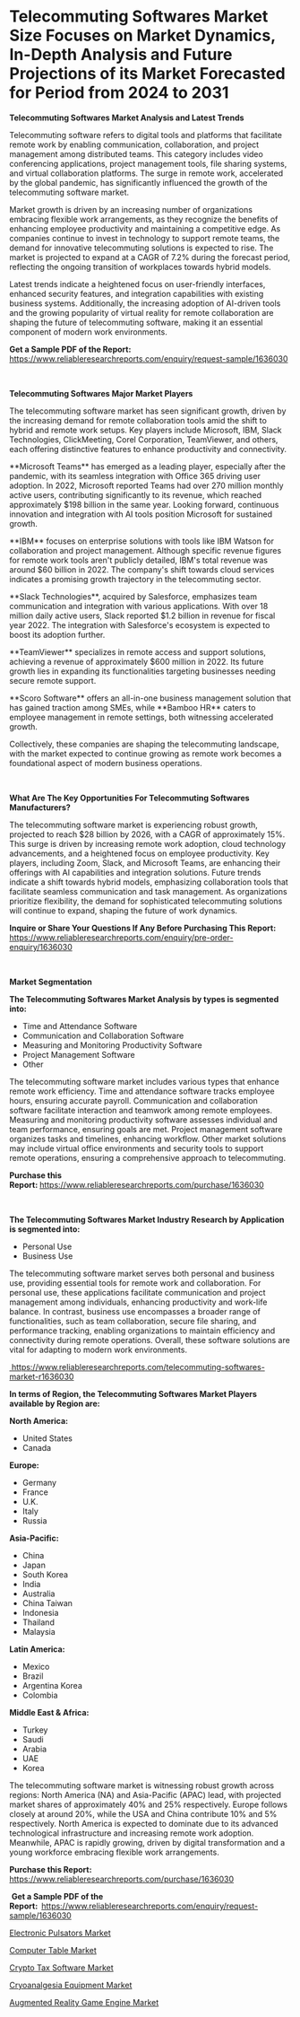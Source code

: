 <p><h1>Telecommuting Softwares Market Size Focuses on Market Dynamics, In-Depth Analysis and Future Projections of its Market Forecasted for Period from 2024 to 2031</h1></p><p><strong>Telecommuting Softwares Market Analysis and Latest Trends</strong></p>
<p><p>Telecommuting software refers to digital tools and platforms that facilitate remote work by enabling communication, collaboration, and project management among distributed teams. This category includes video conferencing applications, project management tools, file sharing systems, and virtual collaboration platforms. The surge in remote work, accelerated by the global pandemic, has significantly influenced the growth of the telecommuting software market.</p><p>Market growth is driven by an increasing number of organizations embracing flexible work arrangements, as they recognize the benefits of enhancing employee productivity and maintaining a competitive edge. As companies continue to invest in technology to support remote teams, the demand for innovative telecommuting solutions is expected to rise. The market is projected to expand at a CAGR of 7.2% during the forecast period, reflecting the ongoing transition of workplaces towards hybrid models.</p><p>Latest trends indicate a heightened focus on user-friendly interfaces, enhanced security features, and integration capabilities with existing business systems. Additionally, the increasing adoption of AI-driven tools and the growing popularity of virtual reality for remote collaboration are shaping the future of telecommuting software, making it an essential component of modern work environments.</p></p>
<p><strong>Get a Sample PDF of the Report:&nbsp;</strong> <a href="https://www.reliableresearchreports.com/enquiry/request-sample/1636030">https://www.reliableresearchreports.com/enquiry/request-sample/1636030</a></p>
<p>&nbsp;</p>
<p><strong>Telecommuting Softwares Major Market Players</strong></p>
<p><p>The telecommuting software market has seen significant growth, driven by the increasing demand for remote collaboration tools amid the shift to hybrid and remote work setups. Key players include Microsoft, IBM, Slack Technologies, ClickMeeting, Corel Corporation, TeamViewer, and others, each offering distinctive features to enhance productivity and connectivity.</p><p>**Microsoft Teams** has emerged as a leading player, especially after the pandemic, with its seamless integration with Office 365 driving user adoption. In 2022, Microsoft reported Teams had over 270 million monthly active users, contributing significantly to its revenue, which reached approximately $198 billion in the same year. Looking forward, continuous innovation and integration with AI tools position Microsoft for sustained growth.</p><p>**IBM** focuses on enterprise solutions with tools like IBM Watson for collaboration and project management. Although specific revenue figures for remote work tools aren't publicly detailed, IBM's total revenue was around $60 billion in 2022. The company's shift towards cloud services indicates a promising growth trajectory in the telecommuting sector.</p><p>**Slack Technologies**, acquired by Salesforce, emphasizes team communication and integration with various applications. With over 18 million daily active users, Slack reported $1.2 billion in revenue for fiscal year 2022. The integration with Salesforce's ecosystem is expected to boost its adoption further.</p><p>**TeamViewer** specializes in remote access and support solutions, achieving a revenue of approximately $600 million in 2022. Its future growth lies in expanding its functionalities targeting businesses needing secure remote support.</p><p>**Scoro Software** offers an all-in-one business management solution that has gained traction among SMEs, while **Bamboo HR** caters to employee management in remote settings, both witnessing accelerated growth.</p><p>Collectively, these companies are shaping the telecommuting landscape, with the market expected to continue growing as remote work becomes a foundational aspect of modern business operations.</p></p>
<p>&nbsp;</p>
<p><strong>What Are The Key Opportunities For Telecommuting Softwares Manufacturers?</strong></p>
<p><p>The telecommuting software market is experiencing robust growth, projected to reach $28 billion by 2026, with a CAGR of approximately 15%. This surge is driven by increasing remote work adoption, cloud technology advancements, and a heightened focus on employee productivity. Key players, including Zoom, Slack, and Microsoft Teams, are enhancing their offerings with AI capabilities and integration solutions. Future trends indicate a shift towards hybrid models, emphasizing collaboration tools that facilitate seamless communication and task management. As organizations prioritize flexibility, the demand for sophisticated telecommuting solutions will continue to expand, shaping the future of work dynamics.</p></p>
<p><strong>Inquire or Share Your Questions If Any Before Purchasing This Report:</strong> <a href="https://www.reliableresearchreports.com/enquiry/pre-order-enquiry/1636030">https://www.reliableresearchreports.com/enquiry/pre-order-enquiry/1636030</a></p>
<p>&nbsp;</p>
<p><strong>Market Segmentation</strong></p>
<p><strong>The Telecommuting Softwares Market Analysis by types is segmented into:</strong></p>
<p><ul><li>Time and Attendance Software</li><li>Communication and Collaboration Software</li><li>Measuring and Monitoring Productivity Software</li><li>Project Management Software</li><li>Other</li></ul></p>
<p><p>The telecommuting software market includes various types that enhance remote work efficiency. Time and attendance software tracks employee hours, ensuring accurate payroll. Communication and collaboration software facilitate interaction and teamwork among remote employees. Measuring and monitoring productivity software assesses individual and team performance, ensuring goals are met. Project management software organizes tasks and timelines, enhancing workflow. Other market solutions may include virtual office environments and security tools to support remote operations, ensuring a comprehensive approach to telecommuting.</p></p>
<p><strong>Purchase this Report:&nbsp;</strong><a href="https://www.reliableresearchreports.com/purchase/1636030">https://www.reliableresearchreports.com/purchase/1636030</a></p>
<p>&nbsp;</p>
<p><strong>The Telecommuting Softwares Market Industry Research by Application is segmented into:</strong></p>
<p><ul><li>Personal Use</li><li>Business Use</li></ul></p>
<p><p>The telecommuting software market serves both personal and business use, providing essential tools for remote work and collaboration. For personal use, these applications facilitate communication and project management among individuals, enhancing productivity and work-life balance. In contrast, business use encompasses a broader range of functionalities, such as team collaboration, secure file sharing, and performance tracking, enabling organizations to maintain efficiency and connectivity during remote operations. Overall, these software solutions are vital for adapting to modern work environments.</p></p>
<p><a href="https://www.reliableresearchreports.com/telecommuting-softwares-market-r1636030">&nbsp;https://www.reliableresearchreports.com/telecommuting-softwares-market-r1636030</a></p>
<p><strong>In terms of Region, the Telecommuting Softwares Market Players available by Region are:</strong></p>
<p>
    <p> <strong> North America: </strong>
        <ul>
            <li>United States</li>
            <li>Canada</li>
        </ul>
        </p> 
    <p> <strong> Europe: </strong>
        <ul>
            <li>Germany</li>
            <li>France</li>
            <li>U.K.</li>
            <li>Italy</li>
            <li>Russia</li>
        </ul>
        </p> 
    <p> <strong> Asia-Pacific: </strong>
        <ul>
            <li>China</li>
            <li>Japan</li>
            <li>South Korea</li>
            <li>India</li>
            <li>Australia</li>
            <li>China Taiwan</li>
            <li>Indonesia</li>
            <li>Thailand</li>
            <li>Malaysia</li>
        </ul>
        </p> 
    <p> <strong> Latin America: </strong>
        <ul>
            <li>Mexico</li>
            <li>Brazil</li>
            <li>Argentina Korea</li>
            <li>Colombia</li>
        </ul>
        </p> 
    <p> <strong> Middle East & Africa: </strong>
        <ul>
            <li>Turkey</li>
            <li>Saudi</li>
            <li>Arabia</li>
            <li>UAE</li>
            <li>Korea</li>
        </ul>
    </p>
    </p>
<p><p>The telecommuting software market is witnessing robust growth across regions: North America (NA) and Asia-Pacific (APAC) lead, with projected market shares of approximately 40% and 25% respectively. Europe follows closely at around 20%, while the USA and China contribute 10% and 5% respectively. North America is expected to dominate due to its advanced technological infrastructure and increasing remote work adoption. Meanwhile, APAC is rapidly growing, driven by digital transformation and a young workforce embracing flexible work arrangements.</p></p>
<p><strong>Purchase this Report: </strong><a href="https://www.reliableresearchreports.com/purchase/1636030">https://www.reliableresearchreports.com/purchase/1636030</a></p>
<p>&nbsp;<strong>Get a Sample PDF of the Report:&nbsp;&nbsp;</strong><a href="https://www.reliableresearchreports.com/enquiry/request-sample/1636030">https://www.reliableresearchreports.com/enquiry/request-sample/1636030</a></p>
<p><strong></strong></p>
<p><p><a href="https://github.com/AshikRahman991/Market-Research-Report-List-1/blob/main/electronic-pulsators-market.md">Electronic Pulsators Market</a></p><p><a href="https://issuu.com/reportprime-2/docs/computer-table-market-size-2030.ppt_9972a31060018e">Computer Table Market</a></p><p><a href="https://www.linkedin.com/pulse/crypto-tax-software-market-size-growing-cagr-87-report-covers-znwge">Crypto Tax Software Market</a></p><p><a href="https://medium.com/@eunicevaughan35/future-ready-strategic-insights-into-the-global-cryoanalgesia-equipment-market-2024-2031-2231e6513aed?postPublishedType=repub">Cryoanalgesia Equipment Market</a></p><p><a href="https://www.linkedin.com/pulse/global-augmented-reality-game-engine-market-focus-product-0h9ae">Augmented Reality Game Engine Market</a></p></p>